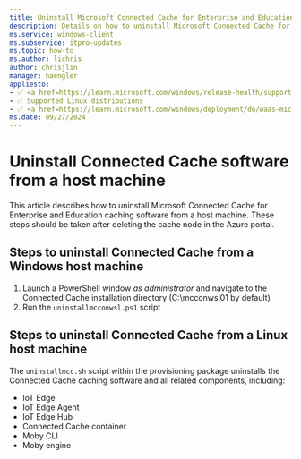 ```yaml
---
title: Uninstall Microsoft Connected Cache for Enterprise and Education cache nodes
description: Details on how to uninstall Microsoft Connected Cache for Enterprise and Education from a host machine.
ms.service: windows-client
ms.subservice: itpro-updates
ms.topic: how-to
ms.author: lichris
author: chrisjlin
manager: naengler
appliesto: 
- ✅ <a href=https://learn.microsoft.com/windows/release-health/supported-versions-windows-client target=_blank>Windows 11</a>
- ✅ Supported Linux distributions
- ✅ <a href=https://learn.microsoft.com/windows/deployment/do/waas-microsoft-connected-cache target=_blank>Microsoft Connected Cache for Enterprise and Education</a> 
ms.date: 09/27/2024
---
```


# Uninstall Connected Cache software from a host machine

This article describes how to uninstall Microsoft Connected Cache for Enterprise and Education caching software from a host machine. These steps should be taken after deleting the cache node in the Azure portal.

## Steps to uninstall Connected Cache from a Windows host machine

1. Launch a PowerShell window *as administrator* and navigate to the Connected Cache installation directory (C:\mcconwsl01 by default)
1. Run the `uninstallmcconwsl.ps1` script

## Steps to uninstall Connected Cache from a Linux host machine

The `uninstallmcc.sh` script within the provisioning package uninstalls the Connected Cache caching software and all related components, including:

- IoT Edge
- IoT Edge Agent
- IoT Edge Hub
- Connected Cache container
- Moby CLI
- Moby engine
